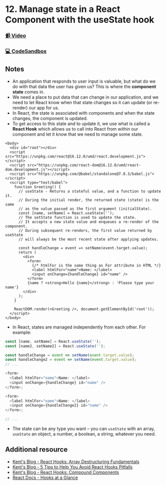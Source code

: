 # 12. Manage state in a React Component with the useState hook

### [📹 Video](https://egghead.io/lessons/react-v2-12-manage-state-in-a-react-component-with-the-usestate-hook?pl=a-beginners-guide-to-react-v2-6c4d)

### [💻 CodeSandbox](https://codesandbox.io/s/github/kentcdodds/beginners-guide-to-react/tree/codesandbox/12-state?from-embed)

## Notes

* An application that responds to user input is valuable, but what do we do with that data the user has given us? This is where the **component state** comes in.
* We need a place to put data that can change in our application, and we need to let React know when that state changes so it can update \(or re-render\) our app for us.
* In React, the state is associated with components and when the state changes, the component is updated.
* To get access to this state and to update it, we use what is called a **React Hook** which allows us to call into React from within our component and let it know that we need to manage some state.

```markup
<body>
  <div id="root"></div>
  <script src="https://unpkg.com/react@16.12.0/umd/react.development.js"></script>
  <script src="https://unpkg.com/react-dom@16.12.0/umd/react-dom.development.js"></script>
  <script src="https://unpkg.com/@babel/standalone@7.8.3/babel.js"></script>
  <script type="text/babel">
    function Greeting() {
      // useState - Returns a stateful value, and a function to update it.
      // During the initial render, the returned state (state) is the same
      // as the value passed as the first argument (initialState).
      const [name, setName] = React.useState('');
      // The setState function is used to update the state.
      // It accepts a new state value and enqueues a re-render of the component.
      // During subsequent re-renders, the first value returned by useState
      // will always be the most recent state after applying updates.

      const handleChange = event => setName(event.target.value);
      return (
        <div>
          <form>
            {/* htmlFor is the same thing as For attribute in HTML */}
            <label htmlFor="name">Name: </label>
            <input onChange={handleChange} id="name" />
          </form>
          {name ? <strong>Hello {name}</strong> : 'Please type your name'}
        </div>
      );
    }

    ReactDOM.render(<Greeting />, document.getElementById('root'));
  </script>
</body>
```

* In React, states are managed independently from each other. For example:

```javascript
const [name, setName] = React.useState('');
const [name2, setName2] = React.useState('');

const handleChange = event => setName(event.target.value);
const handleChange2 = event => setName(event.target.value);
// ...

<form>
  <label htmlFor="name">Name: </label>
  <input onChange={handleChange} id="name" />
</form>;

<form>
  <label htmlFor="name">Name: </label>
  <input onChange={handleChange2} id="name" />
</form>;

// ...
```

* The state can be any type you want – you can `useState` with an array, `useState` an object, a number, a boolean, a string, whatever you need.

## Additional resource

* [Kent's Blog - React Hooks: Array Destructuring Fundamentals](https://kentcdodds.com/blog/react-hooks-array-destructuring-fundamentals)
* [Kent's Blog - 5 Tips to Help You Avoid React Hooks Pitfalls](https://kentcdodds.com/blog/react-hooks-pitfalls)
* [Kent's Blog - React Hooks: Compound Components](https://kentcdodds.com/blog/compound-components-with-react-hooks)
* [React Docs - Hooks at a Glance](https://reactjs.org/docs/hooks-overview.html)


